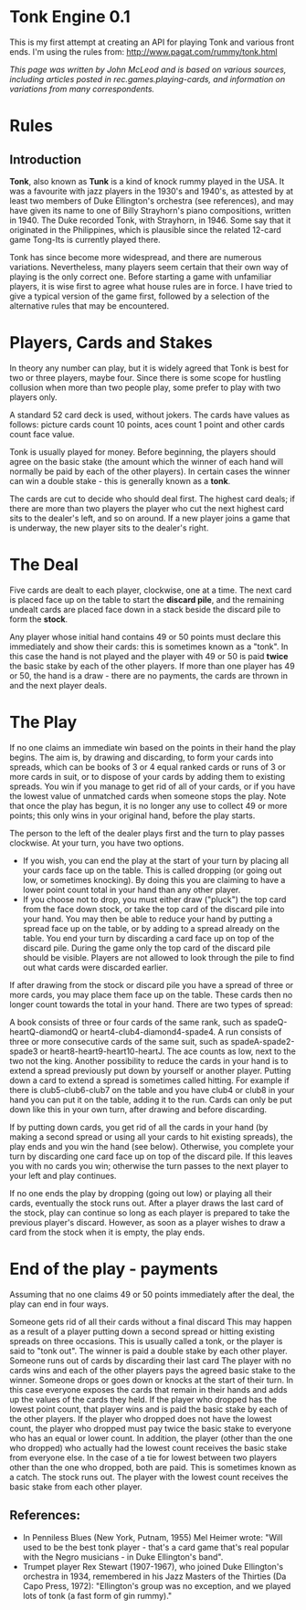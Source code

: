 Tonk Engine 0.1
===

This is my first attempt at creating an API for playing Tonk and various front ends. I'm using the rules from:
http://www.pagat.com/rummy/tonk.html

*This page was written by John McLeod and is based on various sources, including articles posted in rec.games.playing-cards, and information on variations from many correspondents.*

Rules
======
Introduction
---

**Tonk**, also known as **Tunk** is a kind of knock rummy played in the USA. It was a favourite with jazz players in the 1930's and 1940's, as attested by at least two members of Duke Ellington's orchestra (see references), and may have given its name to one of Billy Strayhorn's piano compositions, written in 1940. The Duke recorded Tonk, with Strayhorn, in 1946. Some say that it originated in the Philippines, which is plausible since the related 12-card game Tong-Its is currently played there.

Tonk has since become more widespread, and there are numerous variations. Nevertheless, many players seem certain that their own way of playing is the only correct one. Before starting a game with unfamiliar players, it is wise first to agree what house rules are in force. I have tried to give a typical version of the game first, followed by a selection of the alternative rules that may be encountered.

Players, Cards and Stakes
======

In theory any number can play, but it is widely agreed that Tonk is best for two or three players, maybe four. Since there is some scope for hustling collusion when more than two people play, some prefer to play with two players only.

A standard 52 card deck is used, without jokers. The cards have values as follows: picture cards count 10 points, aces count 1 point and other cards count face value.

Tonk is usually played for money. Before beginning, the players should agree on the basic stake (the amount which the winner of each hand will normally be paid by each of the other players). In certain cases the winner can win a double stake - this is generally known as a **tonk**.

The cards are cut to decide who should deal first. The highest card deals; if there are more than two players the player who cut the next highest card sits to the dealer's left, and so on around. If a new player joins a game that is underway, the new player sits to the dealer's right.

The Deal
======

Five cards are dealt to each player, clockwise, one at a time. The next card is placed face up on the table to start the **discard pile**, and the remaining undealt cards are placed face down in a stack beside the discard pile to form the **stock**.

Any player whose initial hand contains 49 or 50 points must declare this immediately and show their cards: this is sometimes known as a "tonk". In this case the hand is not played and the player with 49 or 50 is paid **twice** the basic stake by each of the other players. If more than one player has 49 or 50, the hand is a draw - there are no payments, the cards are thrown in and the next player deals.

The Play
======

If no one claims an immediate win based on the points in their hand the play begins. The aim is, by drawing and discarding, to form your cards into spreads, which can be books of 3 or 4 equal ranked cards or runs of 3 or more cards in suit, or to dispose of your cards by adding them to existing spreads. You win if you manage to get rid of all of your cards, or if you have the lowest value of unmatched cards when someone stops the play. Note that once the play has begun, it is no longer any use to collect 49 or more points; this only wins in your original hand, before the play starts.

The person to the left of the dealer plays first and the turn to play passes clockwise. At your turn, you have two options.

- If you wish, you can end the play at the start of your turn by placing all your cards face up on the table. This is called dropping (or going out low, or sometimes knocking). By doing this you are claiming to have a lower point count total in your hand than any other player.
- If you choose not to drop, you must either draw ("pluck") the top card from the face down stock, or take the top card of the discard pile into your hand. You may then be able to reduce your hand by putting a spread face up on the table, or by adding to a spread already on the table. You end your turn by discarding a card face up on top of the discard pile.
During the game only the top card of the discard pile should be visible. Players are not allowed to look through the pile to find out what cards were discarded earlier.

If after drawing from the stock or discard pile you have a spread of three or more cards, you may place them face up on the table. These cards then no longer count towards the total in your hand. There are two types of spread:

A book consists of three or four cards of the same rank, such as spadeQ-heartQ-diamondQ or heart4-club4-diamond4-spade4.
A run consists of three or more consecutive cards of the same suit, such as spadeA-spade2-spade3 or heart8-heart9-heart10-heartJ. The ace counts as low, next to the two not the king.
Another possibility to reduce the cards in your hand is to extend a spread previously put down by yourself or another player. Putting down a card to extend a spread is sometimes called hitting. For example if there is club5-club6-club7 on the table and you have club4 or club8 in your hand you can put it on the table, adding it to the run. Cards can only be put down like this in your own turn, after drawing and before discarding.

If by putting down cards, you get rid of all the cards in your hand (by making a second spread or using all your cards to hit existing spreads), the play ends and you win the hand (see below). Otherwise, you complete your turn by discarding one card face up on top of the discard pile. If this leaves you with no cards you win; otherwise the turn passes to the next player to your left and play continues.

If no one ends the play by dropping (going out low) or playing all their cards, eventually the stock runs out. After a player draws the last card of the stock, play can continue so long as each player is prepared to take the previous player's discard. However, as soon as a player wishes to draw a card from the stock when it is empty, the play ends.

End of the play - payments
======

Assuming that no one claims 49 or 50 points immediately after the deal, the play can end in four ways.

Someone gets rid of all their cards without a final discard
This may happen as a result of a player putting down a second spread or hitting existing spreads on three occasions. This is usually called a tonk, or the player is said to "tonk out". The winner is paid a double stake by each other player.
Someone runs out of cards by discarding their last card
The player with no cards wins and each of the other players pays the agreed basic stake to the winner.
Someone drops or goes down or knocks at the start of their turn.
In this case everyone exposes the cards that remain in their hands and adds up the values of the cards they held.
If the player who dropped has the lowest point count, that player wins and is paid the basic stake by each of the other players.
If the player who dropped does not have the lowest count, the player who dropped must pay twice the basic stake to everyone who has an equal or lower count. In addition, the player (other than the one who dropped) who actually had the lowest count receives the basic stake from everyone else. In the case of a tie for lowest between two players other than the one who dropped, both are paid. This is sometimes known as a catch.
The stock runs out.
The player with the lowest count receives the basic stake from each other player.

References:
---

- In Penniless Blues (New York, Putnam, 1955) Mel Heimer wrote: "Will used to be the best tonk player - that's a card game that's real popular with the Negro musicians - in Duke Ellington's band".
- Trumpet player Rex Stewart (1907-1967), who joined Duke Ellington's orchestra in 1934, remembered in his Jazz Masters of the Thirties (Da Capo Press, 1972): "Ellington's group was no exception, and we played lots of tonk (a fast form of gin rummy)."

